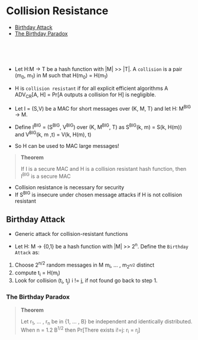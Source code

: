 # Collision Resistance

- [Birthday Attack](#birthday-attack)
 - [The Birthday Paradox](#the-birthday-paradox)

<br>
<br>
<br>

- Let H:M -> T be a hash function with |M| >> |T|. A `collision` is a pair (m<sub>0</sub>, m<sub>1</sub>) in M such that H(m<sub>0</sub>) = H(m<sub>1</sub>)

- H is `collision resistant` if for all explicit efficient algorithms A ADV<sub>CR</sub>[A, H] = Pr[A outputs a collision for H] is negligible.

- Let I = (S,V) be a MAC for short messages over (K, M, T) and let H: M<sup>BIG</sup> -> M.
 - Define I<sup>BIG</sup> = (S<sup>BIG</sup>, V<sup>BIG</sup>) over (K, M<sup>BIG</sup>, T) as S<sup>BIG</sup>(k, m) = S(k, H(m)) and V<sup>BIG</sup>(k, m ,t) = V(k, H(m), t)

- So H can be used to MAC large messages!

> **Theorem**
>
> If I is a secure MAC and H is a collision resistant hash function, then I<sup>BIG</sup> is a secure MAC

- Collision resistance is necessary for security
 - If S<sup>BIG</sup> is insecure under chosen message attacks if H is not collision resistant

## Birthday Attack

- Generic attack for collision-resistant functions

- Let H: M -> {0,1} be a hash function with |M| >> 2<sup>n</sup>. Define the `Birthday Attack` as:
 1. Choose 2<sup>n/2</sup> random messages in M m<sub>i</sub>, ... , m<sub>2<sup>n/2</sup></sub> distinct
 2. compute t<sub>i</sub> = H(m<sub>i</sub>)
 3. Look for collision (t<sub>i</sub>, t<sub>j</sub>) i != j, if not found go back to step 1.

### The Birthday Paradox

> **Theorem**
>
> Let r<sub>1</sub>, ... , r<sub>n</sub> be in {1, ... , B} be independent and identically distributed. When n = 1.2 B<sup>1/2</sup> then
> Pr[There exists i!=j: r<sub>i</sub> = r<sub>j</sub>]
